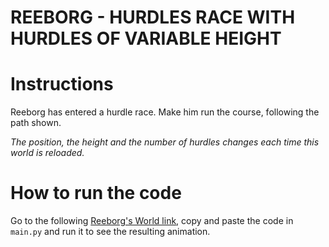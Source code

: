 # REEBORG - HURDLES RACE WITH HURDLES OF VARIABLE HEIGHT

# Instructions

Reeborg has entered a hurdle race. Make him run the course, following the path shown.

_The position, the height and the number of hurdles changes each time this world is reloaded._

# How to run the code

Go to the following [Reeborg's World link](https://reeborg.ca/reeborg.html?lang=en&mode=python&menu=worlds%2Fmenus%2Freeborg_intro_en.json&name=Hurdle%204&url=worlds%2Ftutorial_en%2Fhurdle4.json), copy and paste the code in `main.py` and run it to see the resulting animation.
